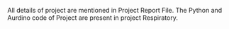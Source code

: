 All details of project are mentioned in Project Report File.
The Python and Aurdino code of Project are present in project Respiratory.
